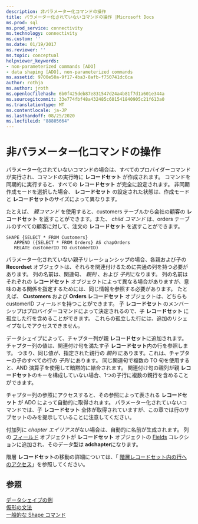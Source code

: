 ```yaml
---
description: 非パラメーター化コマンドの操作
title: パラメーター化されていないコマンドの操作 |Microsoft Docs
ms.prod: sql
ms.prod_service: connectivity
ms.technology: connectivity
ms.custom: ''
ms.date: 01/19/2017
ms.reviewer: ''
ms.topic: conceptual
helpviewer_keywords:
- non-parameterized commands [ADO]
- data shaping [ADO], non-parameterized commands
ms.assetid: 9700e50a-9f17-4ba3-8afb-f750741dc6ca
author: rothja
ms.author: jroth
ms.openlocfilehash: 6b0f425deb87e831547d24a4b81f7d1a601e344a
ms.sourcegitcommit: 33e774fbf48a432485c601541840905c21f613a0
ms.translationtype: MT
ms.contentlocale: ja-JP
ms.lasthandoff: 08/25/2020
ms.locfileid: "88805664"
---
```

# <a name="operation-of-non-parameterized-commands"></a>非パラメーター化コマンドの操作
パラメーター化されていないコマンドの場合は、すべてのプロバイダーコマンドが実行され、コマンドの実行時に **レコードセット** が作成されます。 コマンドを同期的に実行すると、すべての **レコードセット** が完全に設定されます。 非同期作成モードを選択した場合、 **レコードセット** の設定された状態は、作成モードと **レコードセット**のサイズによって異なります。  
  
 たとえば、 *親コマンド* を使用すると、customers テーブルから会社の顧客の **レコードセット** を返すことができます。また、 *child コマンド* は、orders テーブルのすべての顧客に対して、注文の **レコードセット** を返すことができます。  
  
```  
SHAPE {SELECT * FROM Customers}   
   APPEND ({SELECT * FROM Orders} AS chapOrders   
   RELATE customerID TO customerID)  
```  
  
 パラメーター化されていない親子リレーションシップの場合、各親および子の **Recordset** オブジェクトは、それらを関連付けるために共通の列を持つ必要があります。 列の名前は、関連句、 *親列* 、および *子列*になります。 列の名前はそれぞれの **レコードセット** オブジェクトによって異なる場合がありますが、意味のある関係を指定するためには、同じ情報を参照する必要があります。 たとえば、 **Customers** および **Orders レコードセット** オブジェクトは、どちらも customerID フィールドを持つことができます。 子 **レコードセット** のメンバーシップはプロバイダーコマンドによって決定されるので、子 **レコードセット** に孤立した行を含めることができます。 これらの孤立した行には、追加のリシェイプなしでアクセスできません。  
  
 データシェイプによって、チャプター列が親 **レコードセット**に追加されます。 チャプター列の値は、関連付け句を満たす子 **レコードセット**内の行を参照します。 つまり、同じ値が、指定された親行の *親列* にあります。これは、チャプターの子のすべての行の *子列* にあります。 同じ関連句で複数の TO 句を使用すると、AND 演算子を使用して暗黙的に結合されます。 関連付け句の親列が親 **レコードセット**のキーを構成していない場合、1つの子行に複数の親行を含めることができます。  
  
 チャプター列の参照にアクセスすると、その参照によって表される **レコードセット** が ADO によって自動的に取得されます。 パラメーター化されていないコマンドでは、子 **レコードセット** 全体が取得されていますが、この章では行のサブセットのみを提示していることに注意してください。  
  
 付加列に *chapter エイリアス*がない場合は、自動的に名前が生成されます。 列の [フィールド](../../reference/ado-api/field-object.md) オブジェクトが **レコードセット** オブジェクトの [Fields](../../reference/ado-api/fields-collection-ado.md) コレクションに追加され、そのデータ型は **adchapter**になります。  
  
 階層 **レコードセット**の移動の詳細については、「 [階層レコードセット内の行へのアクセス](./accessing-rows-in-a-hierarchical-recordset.md)」を参照してください。  
  
## <a name="see-also"></a>参照  
 [データシェイプの例](./data-shaping-example.md)   
 [仮形の文法](./formal-shape-grammar.md)   
 [一般的な Shape コマンド](./shape-commands-in-general.md)